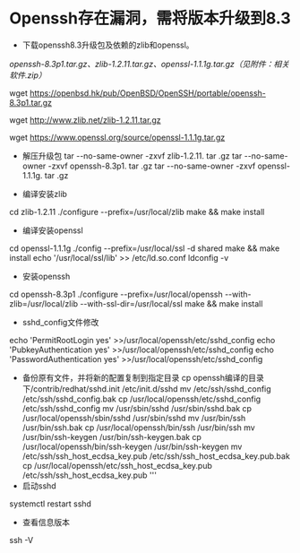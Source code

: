 # Openssh存在漏洞，需将版本升级到8.3
* 下载openssh8.3升级包及依赖的zlib和openssl。

*openssh-8.3p1.tar.gz、zlib-1.2.11.tar.gz、openssl-1.1.1g.tar.gz（见附件：相关软件.zip）*

wget https://openbsd.hk/pub/OpenBSD/OpenSSH/portable/openssh-8.3p1.tar.gz

wget http://www.zlib.net/zlib-1.2.11.tar.gz

wget https://www.openssl.org/source/openssl-1.1.1g.tar.gz

* 解压升级包
tar  --no-same-owner -zxvf zlib-1.2.11. tar .gz
tar  --no-same-owner -zxvf openssh-8.3p1. tar .gz
tar  --no-same-owner -zxvf openssl-1.1.1g. tar .gz



* 编译安装zlib

cd zlib-1.2.11
./configure --prefix=/usr/local/zlib
make && make install


* 编译安装openssl

cd openssl-1.1.1g
./config --prefix=/usr/local/ssl -d shared
make && make install
echo '/usr/local/ssl/lib' >> /etc/ld.so.conf
ldconfig -v


* 安装openssh

cd openssh-8.3p1
./configure --prefix=/usr/local/openssh --with-zlib=/usr/local/zlib --with-ssl-dir=/usr/local/ssl
make && make install


* sshd_config文件修改

echo 'PermitRootLogin yes' >>/usr/local/openssh/etc/sshd_config
echo 'PubkeyAuthentication yes' >>/usr/local/openssh/etc/sshd_config
echo 'PasswordAuthentication yes' >>/usr/local/openssh/etc/sshd_config


* 备份原有文件，并将新的配置复制到指定目录
cp openssh编译的目录下/contrib/redhat/sshd.init /etc/init.d/sshd
mv /etc/ssh/sshd_config /etc/ssh/sshd_config.bak
cp /usr/local/openssh/etc/sshd_config /etc/ssh/sshd_config
mv /usr/sbin/sshd /usr/sbin/sshd.bak
cp /usr/local/openssh/sbin/sshd /usr/sbin/sshd
mv /usr/bin/ssh /usr/bin/ssh.bak
cp /usr/local/openssh/bin/ssh /usr/bin/ssh
mv /usr/bin/ssh-keygen /usr/bin/ssh-keygen.bak
cp /usr/local/openssh/bin/ssh-keygen /usr/bin/ssh-keygen
mv /etc/ssh/ssh_host_ecdsa_key.pub /etc/ssh/ssh_host_ecdsa_key.pub.bak
cp /usr/local/openssh/etc/ssh_host_ecdsa_key.pub /etc/ssh/ssh_host_ecdsa_key.pub
'''
* 启动sshd

systemctl restart sshd

* 查看信息版本

ssh -V
